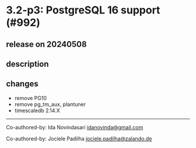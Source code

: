 # 3.2-p3: PostgreSQL 16 support (#992)

## release on 20240508

## description

## changes

* remove PG10
* remove pg_tm_aux, plantuner
* timescaledb 2.14.X

*** ** * ** ***

Co-authored-by: Ida Novindasari <a href="mailto:idanovinda@gmail.com">idanovinda@gmail.com</a>

Co-authored-by: Jociele Padilha <a href="mailto:jociele.padilha@zalando.de">jociele.padilha@zalando.de</a>

